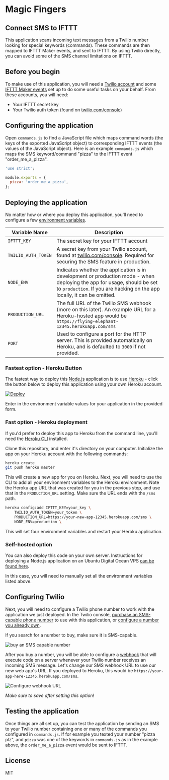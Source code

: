 # Magic Fingers #

## Connect SMS to IFTTT

This application scans incoming text messages from a Twilio number looking for
special keywords (commands). These commands are then mapped to IFTTT Maker
events, and sent to IFTTT. By using Twilio directly, you can avoid some of the
SMS channel limitations on IFTTT.

## Before you begin

To make use of this application, you will need a [Twilio account](https://www.twilio.com/)
and some [IFTTT Maker events](https://ifttt.com/maker) set up to do some useful
tasks on your behalf.  From these accounts, you will need:

* Your IFTTT secret key
* Your Twilio auth token (found on [twilio.com/console](https://www.twilio.com/console))

## Configuring the application

Open `commands.js` to find a JavaScript file which maps command words (the
keys of the exported JavaScript object) to corresponding IFTTT events (the 
values of the JavaScript object).  Here is an example `commands.js` which maps
the SMS keyword/command "pizza" to the IFTTT event "order_me_a_pizza".

```js
'use strict';

module.exports = {
  pizza: 'order_me_a_pizza',
};
```

## Deploying the application

No matter how or where you deploy this application, you'll need to configure a 
few [environment variables](https://en.wikipedia.org/wiki/Environment_variable).

| Variable Name | Description |
| --- | --- |
| `IFTTT_KEY` | The secret key for your IFTTT account |
| `TWILIO_AUTH_TOKEN` | A secret key from your Twilio account, found at [twilio.com/console](https://www.twilio.com/console). Required for securing the SMS feature in production. |
| `NODE_ENV` | Indicates whether the application is in development or production mode - when deploying the app for usage, should be set to `production`. If you are hacking on the app locally, it can be omitted. |
| `PRODUCTION_URL` | The full URL of the Twilio SMS webhook (more on this later). An example URL for a Heroku-hosted app would be `https://flying-elephant-12345.herokuapp.com/sms` |
| `PORT` | Used to configure a port for the HTTP server. This is provided automatically on Heroku, and is defaulted to `3000` if not provided. |

### Fastest option - Heroku Button

The fastest way to deploy this [Node.js](https://nodejs.org) application is to
use [Heroku](https://www.heroku.com/) - click the button below to deploy this
application using your own Heroku account.

[![Deploy](https://www.herokucdn.com/deploy/button.svg)](https://heroku.com/deploy)

Enter in the environment variable values for your application in the provided
form.

### Fast option - Heroku deployment

If you'd prefer to deploy this app to Heroku from the command line, you'll need
the [Heroku CLI](https://devcenter.heroku.com/articles/heroku-cli) installed.

Clone this repository, and enter it's directory on your computer. Initialize the
app on your Heroku account with the following commands:

```bash
heroku create
git push heroku master
```

This will create a new app for you on Heroku. Next, you will need to use the CLI
to add all your environment variables to the Heroku environment. Note the Heroku
app URL that was created for you in the previous step, and use that in the 
`PRODUCTION_URL` setting. Make sure the URL ends with the `/sms` path.

```bash
heroku config:add IFTTT_KEY=your_key \
    TWILIO_AUTH_TOKEN=your_token \
    PRODUCTION_URL=https://your-new-app-12345.herokuapp.com/sms \
    NODE_ENV=production \
```

This will set four environment variables and restart your Heroku application.

### Self-hosted option

You can also deploy this code on your own server. Instructions for deploying a
Node.js application on an Ubuntu Digital Ocean VPS [can be found here](https://www.digitalocean.com/community/tutorials/how-to-set-up-a-node-js-application-for-production-on-ubuntu-16-04).

In this case, you will need to manually set all the environment variables listed
above.

## Configuring Twilio

Next, you will need to configure a Twilio phone number to work with the application
we just deployed.  In the Twilio console, [purchase an SMS-capable phone number](https://www.twilio.com/console/phone-numbers/search)
to use with this application, or [configure a number you already own](https://www.twilio.com/console/phone-numbers/incoming).

If you search for a number to buy, make sure it is SMS-capable.

![buy an SMS capable number](https://s3.amazonaws.com/com.twilio.prod.twilio-docs/images/buy-sms-number2.width-800.png)

After you buy a number, you will be able to configure a [webhook](https://en.wikipedia.org/wiki/Webhook)
that will execute code on a server whenever your Twilio number receives an incoming
SMS message. Let's change our SMS webhook URL to use our new web app's URL. If you
deployed to Heroku, this would be `https://your-app-here-12345.herokuapp.com/sms`.

![Configure webhook URL](https://s3.amazonaws.com/com.twilio.prod.twilio-docs/images/sms.width-800.png)

*Make sure to save after setting this option!*

## Testing the application

Once things are all set up, you can test the application by sending an SMS to
your Twilio number containing one or many of the commands you configured in 
`commands.js`. If for example you texted your number "pizza plz", and `pizza`
was one of the keywords in `commands.js` as in the example above, the
`order_me_a_pizza` event would be sent to IFTTT.

## License

MIT
